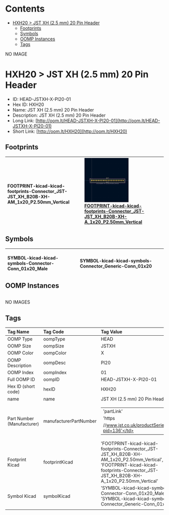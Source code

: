 



Contents
========

* [HXH20 > JST XH (2.5 mm) 20 Pin Header](#hxh20--jst-xh-25-mm-20-pin-header)
	* [Footprints](#footprints)
	* [Symbols](#symbols)
	* [OOMP Instances](#oomp-instances)
	* [Tags](#tags)
  
NO IMAGE  
# HXH20 > JST XH (2.5 mm) 20 Pin Header

- ID: HEAD-JSTXH-X-PI20-01
- Hex ID: HXH20
- Name: JST XH (2.5 mm) 20 Pin Header
- Description: JST XH (2.5 mm) 20 Pin Header
- Long Link: [http://oom.lt/HEAD-JSTXH-X-PI20-01](http://oom.lt/HEAD-JSTXH-X-PI20-01)
- Short Link: [http://oom.lt/HXH20](http://oom.lt/HXH20)

## Footprints
  

|![]()<br>FOOTPRINT-kicad-kicad-footprints-Connector_JST-JST_XH_B20B-XH-AM_1x20_P2.50mm_Vertical|[![](https://raw.githubusercontent.com/oomlout/oomlout_OOMP_eda_V2/main/FOOTPRINT/kicad/kicad-footprints/Connector_JST/JST_XH_B20B-XH-A_1x20_P2.50mm_Vertical/image_140.png)<br>FOOTPRINT-kicad-kicad-footprints-Connector_JST-JST_XH_B20B-XH-A_1x20_P2.50mm_Vertical](https://github.com/oomlout/oomlout_OOMP_eda_V2/tree/main/FOOTPRINT/kicad/kicad-footprints/Connector_JST/JST_XH_B20B-XH-A_1x20_P2.50mm_Vertical/)|||
| :--- | :--- | :--- | :--- |

## Symbols
  

|![]()<br>SYMBOL-kicad-kicad-symbols-Connector-Conn_01x20_Male|![]()<br>SYMBOL-kicad-kicad-symbols-Connector_Generic-Conn_01x20|||
| :--- | :--- | :--- | :--- |

## OOMP Instances
  

|||||
| :--- | :--- | :--- | :--- |
  
NO IMAGES  
## Tags
  

|Tag Name|Tag Code|Tag Value|
| :--- | :--- | :--- |
|OOMP Type|oompType|HEAD|
|OOMP Size|oompSize|JSTXH|
|OOMP Color|oompColor|X|
|OOMP Description|oompDesc|PI20|
|OOMP Index|oompIndex|01|
|Full OOMP ID|oompID|HEAD-JSTXH-X-PI20-01|
|Hex ID (short code)|hexID|HXH20|
|name|name|JST XH (2.5 mm) 20 Pin Header|
|Part Number (Manufacturer)|manufacturerPartNumber|<table><tr><td>'partLink'</td></tr><tr><td> 'https</td></tr><tr><td>//www.jst.co.uk/productSeries.php?pid=136'</td></tr></table>|
|Footprint Kicad|footprintKicad|'FOOTPRINT-kicad-kicad-footprints-Connector_JST-JST_XH_B20B-XH-AM_1x20_P2.50mm_Vertical', 'FOOTPRINT-kicad-kicad-footprints-Connector_JST-JST_XH_B20B-XH-A_1x20_P2.50mm_Vertical'|
|Symbol Kicad|symbolKicad|'SYMBOL-kicad-kicad-symbols-Connector-Conn_01x20_Male', 'SYMBOL-kicad-kicad-symbols-Connector_Generic-Conn_01x20'|
||||
